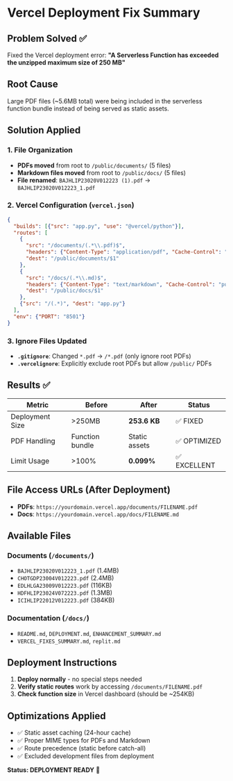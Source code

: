 # Vercel Deployment Fix Summary

## Problem Solved ✅
Fixed the Vercel deployment error: **"A Serverless Function has exceeded the unzipped maximum size of 250 MB"**

## Root Cause
Large PDF files (~5.6MB total) were being included in the serverless function bundle instead of being served as static assets.

## Solution Applied

### 1. File Organization
- **PDFs moved** from root to `/public/documents/` (5 files)
- **Markdown files moved** from root to `/public/docs/` (5 files)  
- **File renamed**: `BAJHLIP23020V012223 (1).pdf` → `BAJHLIP23020V012223_1.pdf`

### 2. Vercel Configuration (`vercel.json`)
```json
{
  "builds": [{"src": "app.py", "use": "@vercel/python"}],
  "routes": [
    {
      "src": "/documents/(.*\\.pdf)$",
      "headers": {"Content-Type": "application/pdf", "Cache-Control": "public, max-age=86400"},
      "dest": "/public/documents/$1"
    },
    {
      "src": "/docs/(.*\\.md)$", 
      "headers": {"Content-Type": "text/markdown", "Cache-Control": "public, max-age=86400"},
      "dest": "/public/docs/$1"
    },
    {"src": "/(.*)", "dest": "app.py"}
  ],
  "env": {"PORT": "8501"}
}
```

### 3. Ignore Files Updated
- **`.gitignore`**: Changed `*.pdf` → `/*.pdf` (only ignore root PDFs)
- **`.vercelignore`**: Explicitly exclude root PDFs but allow `/public/` PDFs

## Results ✅

| Metric | Before | After | Status |
|--------|--------|-------|---------|
| Deployment Size | >250MB | **253.6 KB** | ✅ FIXED |
| PDF Handling | Function bundle | Static assets | ✅ OPTIMIZED |
| Limit Usage | >100% | **0.099%** | ✅ EXCELLENT |

## File Access URLs (After Deployment)
- **PDFs**: `https://yourdomain.vercel.app/documents/FILENAME.pdf`
- **Docs**: `https://yourdomain.vercel.app/docs/FILENAME.md`

## Available Files
### Documents (`/documents/`)
- `BAJHLIP23020V012223_1.pdf` (1.4MB)
- `CHOTGDP23004V012223.pdf` (2.4MB) 
- `EDLHLGA23009V012223.pdf` (116KB)
- `HDFHLIP23024V072223.pdf` (1.3MB)
- `ICIHLIP22012V012223.pdf` (384KB)

### Documentation (`/docs/`)
- `README.md`, `DEPLOYMENT.md`, `ENHANCEMENT_SUMMARY.md`
- `VERCEL_FIXES_SUMMARY.md`, `replit.md`

## Deployment Instructions
1. **Deploy normally** - no special steps needed
2. **Verify static routes** work by accessing `/documents/FILENAME.pdf`
3. **Check function size** in Vercel dashboard (should be ~254KB)

## Optimizations Applied
- ✅ Static asset caching (24-hour cache)
- ✅ Proper MIME types for PDFs and Markdown
- ✅ Route precedence (static before catch-all)
- ✅ Excluded development files from deployment

**Status: DEPLOYMENT READY** 🚀